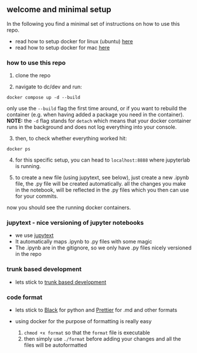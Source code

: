 ## welcome and minimal setup

In the following you find a minimal set of instructions on how to use this repo. 

- read how to setup docker for linux (ubuntu) [here](./docs/docker-setup.md)
- read how to setup docker for mac [here](https://docs.docker.com/desktop/install/mac-install/)

### how to use this repo

1. clone the repo

2. navigate to dc/dev and run:

```
docker compose up -d --build
```

only use the `--build` flag the first time around, or if you want to rebuild the container (e.g. when having added a package you need in the container). **NOTE:** the `-d` flag stands for `detach` which means that your docker container runs in the background and does not log everything into your console.

3. then, to check whether everything worked hit:

```
docker ps
```

4. for this specific setup, you can head to `localhost:8888` where jupyterlab is running.

5. to create a new file (using jupytext, see below), just create a new .ipynb file, the .py file will be created automatically. all the changes you make in the notebook, will be reflected in the .py files which you then can use for your commits.

now you should see the running docker containers.


### jupytext - nice versioning of jupyter notebooks

- we use [jupytext](https://jupytext.readthedocs.io/en/latest/)
- It automatically maps .ipynb to .py files with some magic
- The .ipynb are in the gitignore, so we only have .py files nicely versioned in the repo

### trunk based development

- lets stick to [trunk based development](https://trunkbaseddevelopment.com/)

### code format

- lets stick to [Black](https://black.readthedocs.io/en/stable/) for python and [Prettier](https://prettier.io/) for .md and other formats
- using docker for the purpose of formatting is really easy

  1.  `chmod +x format` so that the `format` file is executable
  2.  then simply use `./format` before adding your changes and all the files will be autoformatted
